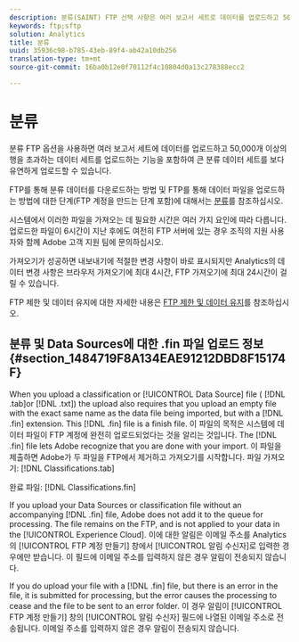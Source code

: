 ```yaml
---
description: 분류(SAINT) FTP 선택 사항은 여러 보고서 세트로 데이터를 업로드하고 50,000개 이상의 행이 있는 데이터 세트를 업로드하는 기능을 포함하여 큰 분류 데이터 세트를 융통성 있게 업로드하도록 해 줍니다.
keywords: ftp;sftp
solution: Analytics
title: 분류
uuid: 35936c98-b785-43eb-89f4-ab42a10db256
translation-type: tm+mt
source-git-commit: 16ba0b12e0f70112f4c10804d0a13c278388ecc2

---
```



# 분류

분류 FTP 옵션을 사용하면 여러 보고서 세트에 데이터를 업로드하고 50,000개 이상의 행을 초과하는 데이터 세트를 업로드하는 기능을 포함하여 큰 분류 데이터 세트를 보다 유연하게 업로드할 수 있습니다.

FTP를 통해 분류 데이터를 다운로드하는 방법 및 FTP를 통해 데이터 파일을 업로드하는 방법에 대한 단계(FTP 계정을 만드는 단계 포함)에 대해서는 [분류](https://marketing.adobe.com/resources/help/en_US/reference/c_working_with_saint.html)를 참조하십시오.

시스템에서 이러한 파일을 가져오는 데 필요한 시간은 여러 가지 요인에 따라 다릅니다. 업로드한 파일이 6시간이 지난 후에도 여전히 FTP 서버에 있는 경우 조직의 지원 사용자와 함께 Adobe 고객 지원 팀에 문의하십시오.

가져오기가 성공하면 내보내기에 적절한 변경 사항이 바로 표시되지만 Analytics의 데이터 변경 사항은 브라우저 가져오기에 최대 4시간, FTP 가져오기에 최대 24시간이 걸릴 수 있습니다.

FTP 제한 및 데이터 유지에 대한 자세한 내용은 [FTP 제한 및 데이터 유지](/help/export/ftp-and-sftp/ftp-limits.md)를 참조하십시오.

## 분류 및 Data Sources에 대한 .fin 파일 업로드 정보 {#section_1484719F8A134EAE91212DBD8F15174F}

When you upload a classification or [!UICONTROL Data Source] file ( [!DNL .tab]or [!DNL .txt]) the upload also requires that you upload an empty file with the exact same name as the data file being imported, but with a [!DNL .fin] extension. This [!DNL .fin] file is a finish file. 이 파일의 목적은 시스템에 데이터 파일이 FTP 계정에 완전히 업로드되었다는 것을 알리는 것입니다. The [!DNL .fin] file lets Adobe recognize that you are done with your import. 이 파일을 제출하면 Adobe가 두 파일을 FTP에서 제거하고 가져오기를 시작합니다.
파일 가져오기: [!DNL Classifications.tab]

완료 파일: [!DNL Classifications.fin]

If you upload your Data Sources or classification file without an accompanying [!DNL .fin] file, Adobe does not add it to the queue for processing. The file remains on the FTP, and is not applied to your data in the [!UICONTROL Experience Cloud]. 이에 대한 알림은 이메일 주소를 Analytics의 [!UICONTROL FTP 계정 만들기] 창에서 [!UICONTROL 알림 수신자]로 입력한 경우에만 받습니다. 이 필드에 이메일 주소를 입력하지 않은 경우 알림이 전송되지 않습니다.

If you do upload your file with a [!DNL .fin] file, but there is an error in the file, it is submitted for processing, but the error causes the processing to cease and the file to be sent to an error folder. 이 경우 알림이 [!UICONTROL FTP 계정 만들기] 창의 [!UICONTROL 알림 수신자] 필드에 나열된 이메일 주소로 전송됩니다. 이메일 주소를 입력하지 않은 경우 알림이 전송되지 않습니다.
